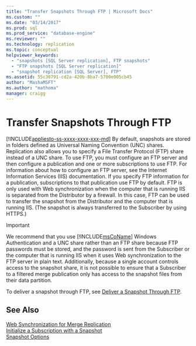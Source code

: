 ```yaml
---
title: "Transfer Snapshots Through FTP | Microsoft Docs"
ms.custom: ""
ms.date: "03/14/2017"
ms.prod: sql
ms.prod_service: "database-engine"
ms.reviewer: ""
ms.technology: replication
ms.topic: conceptual
helpviewer_keywords: 
  - "snapshots [SQL Server replication], FTP snapshots"
  - "FTP snapshots [SQL Server replication]"
  - "snapshot replication [SQL Server], FTP"
ms.assetid: 55c30791-cd2a-420b-8ba7-5700e005cb45
author: "MashaMSFT"
ms.author: "mathoma"
manager: craigg
---
```

# Transfer Snapshots Through FTP
[!INCLUDE[appliesto-ss-xxxx-xxxx-xxx-md](../../includes/appliesto-ss-xxxx-xxxx-xxx-md.md)]
  By default, snapshots are stored in folders defined as Universal Naming Convention (UNC) shares. Replication also allows you to specify a File Transfer Protocol (FTP) share instead of a UNC share. To use FTP, you must configure an FTP server and then configure a publication and one or more subscriptions to use FTP. For information about how to configure an FTP server, see the Internet Information Services (IIS) documentation. If you specify FTP information for a publication, subscriptions to that publication use FTP by default. FTP is only used with Web synchronization when the computer that is running IIS is separated from the Distributor by a firewall. In this case, FTP can be used to transfer the snapshot from the Distributor and the computer that is running IIS. (The snapshot is always transferred to the Subscriber by using HTTPS.)  
  
> [!IMPORTANT]  
>  We recommend that you use [!INCLUDE[msCoName](../../includes/msconame-md.md)] Windows Authentication and a UNC share rather than an FTP share because FTP passwords must be stored, and the password is sent from the Subscriber or the computer that is running IIS when it uses Web synchronization to the FTP server in plain text. Additionally, because a single account controls access to the snapshot share, it is not possible to ensure that a Subscriber to a filtered merge publication only has access to the snapshot files from their data partition.  
  
 To deliver a snapshot through FTP, see [Deliver a Snapshot Through FTP](../../relational-databases/replication/publish/deliver-a-snapshot-through-ftp.md).  
  
## See Also  
 [Web Synchronization for Merge Replication](../../relational-databases/replication/web-synchronization-for-merge-replication.md)   
 [Initialize a Subscription with a Snapshot](../../relational-databases/replication/initialize-a-subscription-with-a-snapshot.md)   
 [Snapshot Options](../../relational-databases/replication/snapshot-options.md)  
  
  
